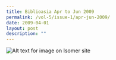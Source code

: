```yaml
---
title: Biblioasia Apr to Jun 2009
permalink: /vol-5/issue-1/apr-jun-2009/
date: 2009-04-01
layout: post
description: ""
---
```


![Alt text for image on Isomer site](/images/covers/ba5-1.jpg)